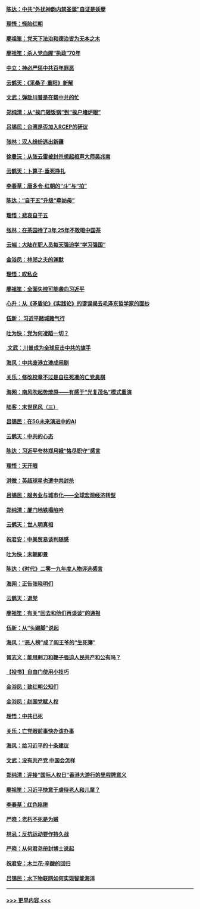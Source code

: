 #### [陈达：中共“外扰神韵内禁圣诞”自证是妖孽](../pages/nsc993/n11748226.md?t=12271222) 
#### [理悟：怪胎红朝](../pages/nsc993/n11748206.md?t=12271222) 
#### [廖祖笙：党天下法治和德治皆为无本之木](../pages/nsc993/n11748135.md?t=12271222) 
#### [廖祖笙：杀人党血腥“执政”70年](../pages/nsc993/n11745144.md?t=12271222) 
#### [中立：神必严惩中共百年罪恶](../pages/nsc993/n11744970.md?t=12271222) 
#### [云鹤天：《采桑子‧重阳》新解](../pages/nsc993/n11744948.md?t=12271222) 
#### [文武：弹劾川普是在帮中共的忙](../pages/nsc993/n11744758.md?t=12271222) 
#### [郑纯清：从“挨门砸饭锅”到“挨户堵炉眼”](../pages/nsc993/n11744745.md?t=12271222) 
#### [吕锡民：台湾是否加入RCEP的研议](../pages/nsc993/n11744701.md?t=12271222) 
#### [张林：汉人纷纷逃出新疆](../pages/nsc993/n11743530.md?t=12271222) 
#### [徐曼沅：从张云雷被封杀想起相声大师吴兆南](../pages/nsc993/n11741816.md?t=12271222) 
#### [云鹤天：卜算子‧垂死挣扎](../pages/nsc993/n11739956.md?t=12271222) 
#### [李春草：唐多令‧红朝的“斗”与“拍”](../pages/nsc993/n11739830.md?t=12271222) 
#### [陈达：“自干五”升级“牵妨母”](../pages/nsc993/n11739724.md?t=12271222) 
#### [理悟：悲哀自干五](../pages/nsc993/n11739547.md?t=12271222) 
#### [张林：在茶园待了3年 25年不敢喝中国茶](../pages/nsc993/n11739240.md?t=12271222) 
#### [云端：大陆在职人员每天强迫学“学习强国”](../pages/nsc993/n11738735.md?t=12271222) 
#### [金浴凤：林郑之夫的渊默](../pages/nsc993/n11737735.md?t=12271222) 
#### [理悟：叹私企](../pages/nsc993/n11737715.md?t=12271222) 
#### [廖祖笙：全面失控可能袭向习近平](../pages/nsc993/n11737704.md?t=12271222) 
#### [心升：从《矛盾论》《实践论》的谬误揭去毛泽东哲学家的面纱](../pages/nsc993/n11736962.md?t=12271222) 
#### [伍新： 习近平赌城赌气行](../pages/nsc993/n11736929.md?t=12271222) 
#### [吐为快：党为何凌蹈一切？](../pages/nsc993/n11736915.md?t=12271222) 
#### [ 文武：川普成为全球反击中共的旗手](../pages/nsc993/n11736882.md?t=12271222) 
#### [海风：中共废港立澳成闹剧](../pages/nsc993/n11735857.md?t=12271222) 
#### [关乐：修改校章不过是自往死凑的亡党臭棋](../pages/nsc993/n11735097.md?t=12271222) 
#### [海网：南风吹起势燎原——有感于“光复茂名”模式重演](../pages/nsc993/n11732308.md?t=12271222) 
#### [陆客：末世民风（三）](../pages/nsc993/n11732211.md?t=12271222) 
#### [吕锡民：在5G未来演进中的AI](../pages/nsc993/n11730010.md?t=12271222) 
#### [云鹤天：中共的心态](../pages/nsc993/n11729906.md?t=12271222) 
#### [陈达：习近平夸林郑月娥“恪尽职守”感言](../pages/nsc993/n11729881.md?t=12271222) 
#### [理悟：天开眼](../pages/nsc993/n11729699.md?t=12271222) 
#### [洪微：英超球星也遭中共封杀](../pages/nsc993/n11727243.md?t=12271222) 
#### [吕锡民：服务业与城市化——全球宏观经济转型](../pages/nsc993/n11725845.md?t=12271222) 
#### [郑纯清：厦门地铁塌陷吟](../pages/nsc993/n11725813.md?t=12271222) 
#### [云鹤天：世人明真相](../pages/nsc993/n11725621.md?t=12271222) 
#### [祝君安：中美贸易谈判随感](../pages/nsc993/n11725609.md?t=12271222) 
#### [吐为快：末朝即景](../pages/nsc993/n11723365.md?t=12271222) 
#### [陈达：《时代》二零一九年度人物评选感言](../pages/nsc993/n11723337.md?t=12271222) 
#### [海网：正告张晓明们](../pages/nsc993/n11723228.md?t=12271222) 
#### [云鹤天：退党](../pages/nsc993/n11723056.md?t=12271222) 
#### [廖祖笙：有关“回去和他们再谈谈”的通报](../pages/nsc993/n11722442.md?t=12271222) 
#### [伍新：从“头踢脚”说起](../pages/nsc993/n11722429.md?t=12271222) 
#### [海风：“恶人榜”成了阎王爷的“生死簿”](../pages/nsc993/n11722272.md?t=12271222) 
#### [胥志义：能用剌刀和鞭子强迫人民共产和公有吗？](../pages/nsc993/n11720569.md?t=12271222) 
#### [【投书】自由门使用小技巧](../pages/nsc993/n11720180.md?t=12271222) 
#### [金浴凤：致红朝公知们](../pages/nsc993/n11720563.md?t=12271222) 
#### [金浴凤：赵国党赋人权](../pages/nsc993/n11720533.md?t=12271222) 
#### [理悟：中共已死](../pages/nsc993/n11720233.md?t=12271222) 
#### [关乐：亡党眼前事快办该办事](../pages/nsc993/n11719160.md?t=12271222) 
#### [海风：给习近平的十条建议](../pages/nsc993/n11717616.md?t=12271222) 
#### [文武：没有共产党 中国会怎样](../pages/nsc993/n11717584.md?t=12271222) 
#### [郑纯清：迎接“国际人权日”香港大游行的里程牌意义](../pages/nsc993/n11717417.md?t=12271222) 
#### [廖祖笙：习近平快意于虐待老人和儿童？](../pages/nsc993/n11715313.md?t=12271222) 
#### [李春草：红色陷阱](../pages/nsc993/n11715029.md?t=12271222) 
#### [严晓：老朽不死是为贼](../pages/nsc993/n11712910.md?t=12271222) 
#### [林忌：反抗运动要作持久战](../pages/nsc993/n11712623.md?t=12271222) 
#### [严晓：从何君尧册封博士说起](../pages/nsc993/n11712465.md?t=12271222) 
#### [祝君安：木兰花·辛酸的回归](../pages/nsc993/n11712381.md?t=12271222) 
#### [吕锡民：水下物联网如何实现智能海洋](../pages/nsc993/n11711158.md?t=12271222) 

----
#### [ >>> 更早内容 <<< ](../indexes/nsc993-earlier.md)
